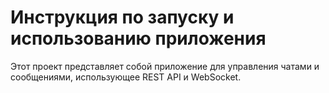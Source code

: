 # Инструкция по запуску и использованию приложения

Этот проект представляет собой приложение для управления чатами и сообщениями, использующее REST API и WebSocket.
